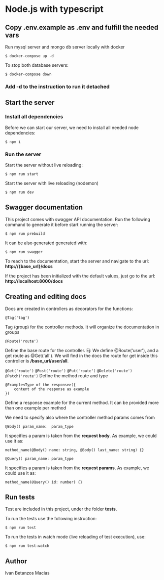 # Node.js with typescript

## Copy .env.example as .env and fulfill the needed vars

Run mysql server and mongo db server locally with docker
```
$ docker-compose up -d
```

To stop both database servers:
```
$ docker-compose down
```

### Add -d to the instruction to run it detached

## Start the server

### Install all dependencies
Before we can start our server, we need to install all needed node dependencies: 

```
$ npm i
```

### Run the server
Start the server without live reloading: 
```
$ npm run start
```

Start the server with live reloading (nodemon)
```
$ npm run dev
```


## Swagger documentation
This project comes with swagger API documentation.
Run the following command to generate it before start running the server:
```
$ npm run prebuild
```

It can be also generated generated with:
```
$ npm run swagger
```

To reach to the documentation, start the server and navigate to the url:
__http://{base_url}/docs__

If the project has been initialized with the default values, just go to the url:
__http://localhost:8000/docs__

## Creating and editing docs
Docs are created in controllers as decorators for the functions:

```
@Tag('tag')
```
Tag (group) for the controller methods. It will organize the documentation in groups

```
@Route('route')
```
Define the base route for the controller. Ej: We define @Route('user'), and a get route as @Get('all'). We will find in the docs the route
for get inside this controller is __/base_url/user/all__.

```@Get('route')```
```@Post('route')```
```@Put('route')```
```@Delete('route')```
```@Patch('route')```
Define the method route and type


```
@Example<Type of the response>({
    content of the response as example
})
```
Define a response example for the current method. It can be provided more than one example per method

We need to specify also where the controller method params comes from

```
@Body() param_name:  param_type
```
It specifies a param is taken from the __request body__. As example, we could use it as: 
```
method_name(@Body() name: string, @Body() last_name: string) {}
```

```
@Query() param_name: param_type
```
It specifies a param is taken from the __request params__. As example, we could use it as:
```
method_name(@Query() id: number) {}
```


## Run tests
Test are included in this project, under the folder **__tests__**.

To run the tests use the following instruction:
```
$ npm run test
```

To run the tests in watch mode (live reloading of test execution), use:
```
$ npm run test:watch
```



## Author
Ivan Betanzos Macias